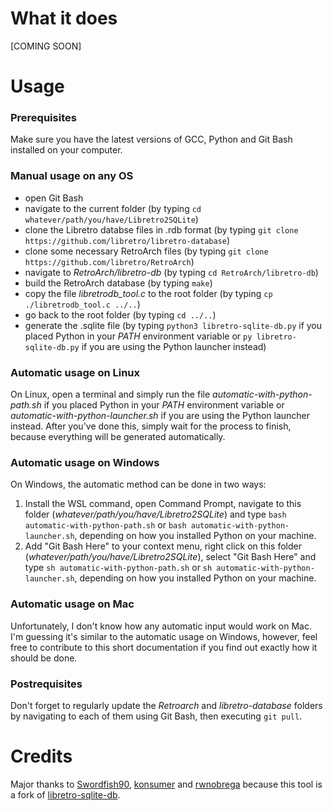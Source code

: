 # What it does
[COMING SOON]

# Usage
### Prerequisites
Make sure you have the latest versions of GCC, Python and Git Bash installed on your computer.

### Manual usage on any OS
  - open Git Bash
  - navigate to the current folder (by typing ```cd whatever/path/you/have/Libretro2SQLite```)
  - clone the Libretro databse files in .rdb format (by typing ```git clone https://github.com/libretro/libretro-database```)
  - clone some necessary RetroArch files (by typing ```git clone https://github.com/libretro/RetroArch```)
  - navigate to *RetroArch/libretro-db* (by typing ```cd RetroArch/libretro-db```)
  - build the RetroArch database (by typing ```make```)
  - copy the file *libretrodb_tool.c* to the root folder (by typing ```cp ./libretrodb_tool.c ../..```)
  - go back to the root folder (by typing ```cd ../..```)
  - generate the .sqlite file (by typing ```python3 libretro-sqlite-db.py``` if you placed Python in your *PATH* environment variable or ```py libretro-sqlite-db.py``` if you are using the Python launcher instead)

### Automatic usage on Linux
On Linux, open a terminal and simply run the file *automatic-with-python-path.sh* if you placed Python in your *PATH* environment variable or *automatic-with-python-launcher.sh* if you are using the Python launcher instead. After you've done this, simply wait for the process to finish, because everything will be generated automatically.
  
### Automatic usage on Windows
On Windows, the automatic method can be done in two ways:
1. Install the WSL command, open Command Prompt, navigate to this folder (*whatever/path/you/have/Libretro2SQLite*) and type ```bash automatic-with-python-path.sh``` or ```bash automatic-with-python-launcher.sh```, depending on how you installed Python on your machine.
2. Add "Git Bash Here" to your context menu, right click on this folder (*whatever/path/you/have/Libretro2SQLite*), select "Git Bash Here" and type ```sh automatic-with-python-path.sh``` or ```sh automatic-with-python-launcher.sh```, depending on how you installed Python on your machine.

### Automatic usage on Mac
Unfortunately, I don't know how any automatic input would work on Mac. I'm guessing it's similar to the automatic usage on Windows, however, feel free to contribute to this short documentation if you find out exactly how it should be done.

### Postrequisites
Don't forget to regularly update the *Retroarch* and *libretro-database* folders by navigating to each of them using Git Bash, then executing ```git pull```.

# Credits
Major thanks to [Swordfish90](https://github.com/Swordfish90), [konsumer](https://github.com/konsumer) and [rwnobrega](https://github.com/rwnobrega) because this tool is a fork of [libretro-sqlite-db](https://github.com/Swordfish90/libretro-sqlite-db).
